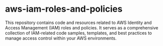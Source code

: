 # aws-iam-roles-and-policies
This repository contains code and resources related to AWS Identity and Access Management (IAM) roles and policies. It serves as a comprehensive collection of IAM-related code samples, templates, and best practices to manage access control within your AWS environments.
